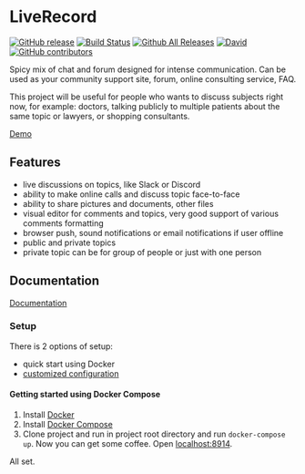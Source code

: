 # LiveRecord

[![GitHub release](https://img.shields.io/github/release/liverecord/liverecord.svg)](https://github.com/liverecord/liverecord)
[![Build Status](https://travis-ci.org/liverecord/liverecord.svg?branch=master)](https://travis-ci.org/liverecord/liverecord)
[![Github All Releases](https://img.shields.io/github/downloads/liverecord/liverecord/total.svg)](https://github.com/liverecord/liverecord)
[![David](https://img.shields.io/david/liverecord/liverecord.svg)](https://github.com/liverecord/liverecord)
[![GitHub contributors](https://img.shields.io/github/contributors/liverecord/liverecord.svg)](http://github.com/liverecord/liverecord)

Spicy mix of chat and forum designed for intense communication. 
Can be used as your community support site, forum, online consulting service, FAQ.

This project will be useful for people who wants to discuss subjects right now, 
for example: doctors, talking publicly to multiple patients about the same topic 
or lawyers, or shopping consultants.
 
[Demo](https://www.linuxquestions.ru/english/about-this-project)

## Features

 - live discussions on topics, like Slack or Discord
 - ability to make online calls and discuss topic face-to-face
 - ability to share pictures and documents, other files
 - visual editor for comments and topics, very good support of various comments formatting
 - browser push, sound notifications or email notifications if user offline
 - public and private topics
 - private topic can be for group of people or just with one person

## Documentation 

[Documentation](https://liverecord.github.io/liverecord/)


### Setup

There is 2 options of setup: 
 - quick start using Docker
 - [customized configuration](docs/configuration.md)


#### Getting started using Docker Compose

1. Install [Docker](https://docs.docker.com/engine/installation/)
2. Install [Docker Compose](https://docs.docker.com/compose/install/)
3. Clone project and run in project root directory and run `docker-compose up`. Now you can get some coffee. Open [localhost:8914](http://localhost:8914/).

All set.
